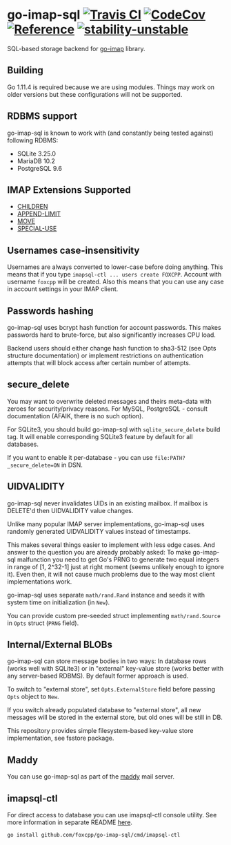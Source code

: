 go-imap-sql
[![Travis CI](https://img.shields.io/travis/com/foxcpp/go-imap-sql.svg?style=flat-square&logo=Linux)](https://travis-ci.com/foxcpp/go-imap-sql)
[![CodeCov](https://img.shields.io/codecov/c/github/foxcpp/go-imap-sql.svg?style=flat-square)](https://codecov.io/gh/foxcpp/go-imap-sql)
[![Reference](https://img.shields.io/badge/godoc-reference-blue.svg?style=flat-square)](https://godoc.org/github.com/foxcpp/go-imap-sql)
[![stability-unstable](https://img.shields.io/badge/stability-unstable-yellow.svg?style=flat-square)](https://github.com/emersion/stability-badges#unstable)
=============

SQL-based storage backend for [go-imap] library.

Building
----------

Go 1.11.4 is required because we are using modules. Things may work on older versions
but these configurations will not be supported.

RDBMS support
---------------

go-imap-sql is known to work with (and constantly being tested against) following RDBMS:
- SQLite 3.25.0
- MariaDB 10.2
- PostgreSQL 9.6

IMAP Extensions Supported
---------------------------

- [CHILDREN]
- [APPEND-LIMIT]
- [MOVE]
- [SPECIAL-USE]


Usernames case-insensitivity
------------------------------

Usernames are always converted to lower-case before doing anything.
This means that if you type `imapsql-ctl ... users create FOXCPP`.  Account
with username `foxcpp` will be created. Also this means that you can use any
case in account settings in your IMAP client.

Passwords hashing
-------------------

go-imap-sql uses bcrypt hash function for account passwords. This makes passwords
hard to brute-force, but also significantly increases CPU load.

Backend users should either change hash function to sha3-512 (see Opts
structure documentation) or implement restrictions on authentication attempts
that will block access after certain number of attempts.

secure_delete
-------------

You may want to overwrite deleted messages and theirs meta-data with zeroes for
security/privacy reasons.
For MySQL, PostgreSQL - consult documentation (AFAIK, there is no such option).

For SQLite3, you should build go-imap-sql with `sqlite_secure_delete` build tag.
It will enable corresponding SQLite3 feature by default for all databases.

If you want to enable it per-database - you can use
`file:PATH?_secure_delete=ON` in DSN.

UIDVALIDITY
-------------

go-imap-sql never invalidates UIDs in an existing mailbox. If mailbox is
DELETE'd then UIDVALIDITY value changes.

Unlike many popular IMAP server implementations, go-imap-sql uses randomly
generated UIDVALIDITY values instead of timestamps.

This makes several things easier to implement with less edge cases. And answer
to the question you are already probably asked: To make go-imap-sql malfunction
you need to get Go's PRNG to generate two equal integers in range of [1,
2^32-1] just at right moment (seems unlikely enough to ignore it). Even then,
it will not cause much problems due to the way most client implementations
work.

go-imap-sql uses separate `math/rand.Rand` instance and seeds it with system
time on initialization (in `New`).

You can provide custom pre-seeded struct implementing `math/rand.Source` 
in `Opts` struct (`PRNG` field).

Internal/External BLOBs
-------------------------

go-imap-sql can store message bodies in two ways: In database rows (works well
with SQLite3) or in "external" key-value store (works better with any
server-based RDBMS). By default former approach is used.

To switch to "external store", set `Opts.ExternalStore` field before passing
`Opts` object to `New`.

If you switch already populated database to "external store", all new messages
will be stored in the external store, but old ones will be still in DB.

This repository provides simple filesystem-based key-value store
implementation, see fsstore package.

Maddy
-------

You can use go-imap-sql as part of the [maddy] mail server.

imapsql-ctl
-------------

For direct access to database you can use imapsql-ctl console utility. See more information in
separate README [here](cmd/imapsql-ctl).
```
go install github.com/foxcpp/go-imap-sql/cmd/imapsql-ctl
```

[CHILDREN]: https://tools.ietf.org/html/rfc3348
[APPEND-LIMIT]: https://tools.ietf.org/html/rfc7889
[UIDPLUS]: https://tools.ietf.org/html/rfc4315
[MOVE]: https://tools.ietf.org/html/rfc6851
[SPECIAL-USE]: https://tools.ietf.org/html/rfc6154
[go-imap]: https://github.com/emersion/go-imap
[maddy]: https://github.com/emersion/maddy
